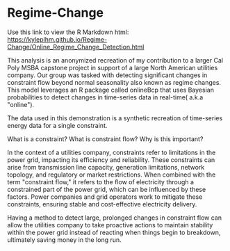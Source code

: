 # Regime-Change

Use this link to view the R Markdown html: https://kyleplhm.github.io/Regime-Change/Online_Regime_Change_Detection.html

This analysis is an anonymized recreation of my contribution to a larger Cal Poly MSBA capstone project in support of a large North American utilities company. Our group was tasked with detecting significant changes in constraint flow beyond normal seasonality also known as regime changes. This model leverages an R package called onlineBcp that uses Bayesian probabilities to detect changes in time-series data in real-time( a.k.a "online").

The data used in this demonstration is a synthetic recreation of time-series energy data for a single constraint.

What is a constraint? What is constraint flow? Why is this important?

In the context of a utilities company, constraints refer to limitations in the power grid, impacting its efficiency and reliability. These constraints can arise from transmission line capacity, generation limitations, network topology, and regulatory or market restrictions. When combined with the term "constraint flow," it refers to the flow of electricity through a constrained part of the power grid, which can be influenced by these factors. Power companies and grid operators work to mitigate these constraints, ensuring stable and cost-effective electricity delivery.

Having a method to detect large, prolonged changes in constraint flow can allow the utilities company to take proactive actions to maintain stability within the power grid instead of reacting when things begin to breakdown, ultimately saving money in the long run.
